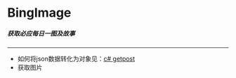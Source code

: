 # BingImage
##### 获取必应每日一图及故事
---
+ 如何将json数据转化为对象见：[c# getpost](https://github.com/xiaoxianrou8/GetPost)
+ 获取图片
